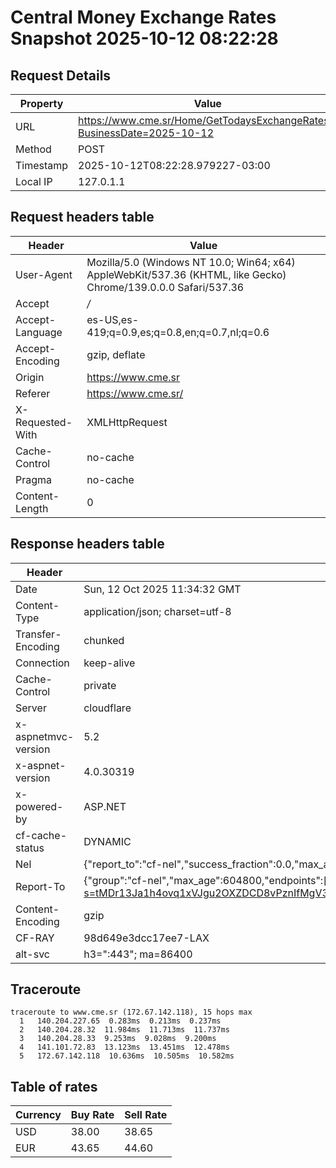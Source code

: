 # Central Money Exchange Rates Snapshot 2025-10-12 08:22:28
## Request Details

| Property | Value |
|----------|-------|
| URL | https://www.cme.sr/Home/GetTodaysExchangeRates/?BusinessDate=2025-10-12 |
| Method | POST |
| Timestamp | 2025-10-12T08:22:28.979227-03:00 |
| Local IP | 127.0.1.1 |
    
## Request headers table

| Header | Value |
|--------|-------|
| User-Agent | Mozilla/5.0 (Windows NT 10.0; Win64; x64) AppleWebKit/537.36 (KHTML, like Gecko) Chrome/139.0.0.0 Safari/537.36 |
| Accept | */* |
| Accept-Language | es-US,es-419;q=0.9,es;q=0.8,en;q=0.7,nl;q=0.6 |
| Accept-Encoding | gzip, deflate |
| Origin | https://www.cme.sr |
| Referer | https://www.cme.sr/ |
| X-Requested-With | XMLHttpRequest |
| Cache-Control | no-cache |
| Pragma | no-cache |
| Content-Length | 0 |

    
## Response headers table
| Header | Value |
|--------|-------|
| Date | Sun, 12 Oct 2025 11:34:32 GMT |
| Content-Type | application/json; charset=utf-8 |
| Transfer-Encoding | chunked |
| Connection | keep-alive |
| Cache-Control | private |
| Server | cloudflare |
| x-aspnetmvc-version | 5.2 |
| x-aspnet-version | 4.0.30319 |
| x-powered-by | ASP.NET |
| cf-cache-status | DYNAMIC |
| Nel | {"report_to":"cf-nel","success_fraction":0.0,"max_age":604800} |
| Report-To | {"group":"cf-nel","max_age":604800,"endpoints":[{"url":"https://a.nel.cloudflare.com/report/v4?s=tMDr13Ja1h4ovq1xVJgu2OXZDCD8vPznIfMgV3tNSngARrKS11aO2mXH6Iz%2BMkuUahIx3eDYca%2F5K9k2JWpjK%2FqerCbnJ3lhOF8%3D"}]} |
| Content-Encoding | gzip |
| CF-RAY | 98d649e3dcc17ee7-LAX |
| alt-svc | h3=":443"; ma=86400 |

## Traceroute 

```
traceroute to www.cme.sr (172.67.142.118), 15 hops max
  1   140.204.227.65  0.283ms  0.213ms  0.237ms 
  2   140.204.28.32  11.984ms  11.713ms  11.737ms 
  3   140.204.28.33  9.253ms  9.028ms  9.200ms 
  4   141.101.72.83  13.123ms  13.451ms  12.478ms 
  5   172.67.142.118  10.636ms  10.505ms  10.582ms 

```


## Table of rates

| Currency | Buy Rate | Sell Rate |
|----------|----------|-----------|
| USD | 38.00 | 38.65 |
| EUR | 43.65 | 44.60 |
